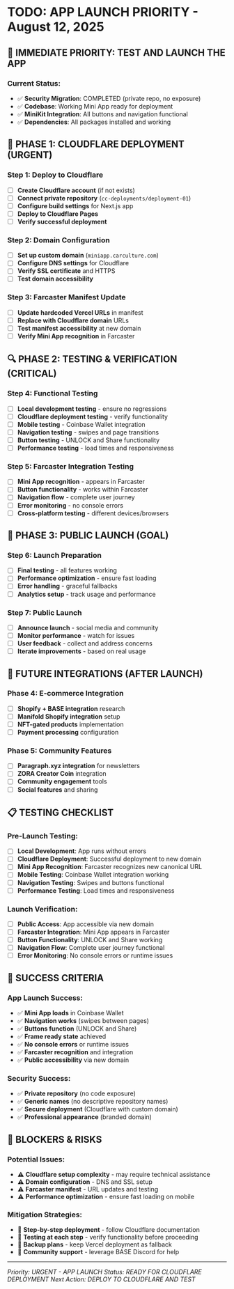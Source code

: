 # TODO: APP LAUNCH PRIORITY - August 12, 2025

## 🚨 **IMMEDIATE PRIORITY: TEST AND LAUNCH THE APP**

### **Current Status:**
- ✅ **Security Migration**: COMPLETED (private repo, no exposure)
- ✅ **Codebase**: Working Mini App ready for deployment
- ✅ **MiniKit Integration**: All buttons and navigation functional
- ✅ **Dependencies**: All packages installed and working

## 🎯 **PHASE 1: CLOUDFLARE DEPLOYMENT (URGENT)**

### **Step 1: Deploy to Cloudflare**
- [ ] **Create Cloudflare account** (if not exists)
- [ ] **Connect private repository** (`cc-deployments/deployment-01`)
- [ ] **Configure build settings** for Next.js app
- [ ] **Deploy to Cloudflare Pages**
- [ ] **Verify successful deployment**

### **Step 2: Domain Configuration**
- [ ] **Set up custom domain** (`miniapp.carculture.com`)
- [ ] **Configure DNS settings** for Cloudflare
- [ ] **Verify SSL certificate** and HTTPS
- [ ] **Test domain accessibility**

### **Step 3: Farcaster Manifest Update**
- [ ] **Update hardcoded Vercel URLs** in manifest
- [ ] **Replace with Cloudflare domain** URLs
- [ ] **Test manifest accessibility** at new domain
- [ ] **Verify Mini App recognition** in Farcaster

## 🔍 **PHASE 2: TESTING & VERIFICATION (CRITICAL)**

### **Step 4: Functional Testing**
- [ ] **Local development testing** - ensure no regressions
- [ ] **Cloudflare deployment testing** - verify functionality
- [ ] **Mobile testing** - Coinbase Wallet integration
- [ ] **Navigation testing** - swipes and page transitions
- [ ] **Button testing** - UNLOCK and Share functionality
- [ ] **Performance testing** - load times and responsiveness

### **Step 5: Farcaster Integration Testing**
- [ ] **Mini App recognition** - appears in Farcaster
- [ ] **Button functionality** - works within Farcaster
- [ ] **Navigation flow** - complete user journey
- [ ] **Error monitoring** - no console errors
- [ ] **Cross-platform testing** - different devices/browsers

## 🚀 **PHASE 3: PUBLIC LAUNCH (GOAL)**

### **Step 6: Launch Preparation**
- [ ] **Final testing** - all features working
- [ ] **Performance optimization** - ensure fast loading
- [ ] **Error handling** - graceful fallbacks
- [ ] **Analytics setup** - track usage and performance

### **Step 7: Public Launch**
- [ ] **Announce launch** - social media and community
- [ ] **Monitor performance** - watch for issues
- [ ] **User feedback** - collect and address concerns
- [ ] **Iterate improvements** - based on real usage

## 🔮 **FUTURE INTEGRATIONS (AFTER LAUNCH)**

### **Phase 4: E-commerce Integration**
- [ ] **Shopify + BASE integration** research
- [ ] **Manifold Shopify integration** setup
- [ ] **NFT-gated products** implementation
- [ ] **Payment processing** configuration

### **Phase 5: Community Features**
- [ ] **Paragraph.xyz integration** for newsletters
- [ ] **ZORA Creator Coin** integration
- [ ] **Community engagement** tools
- [ ] **Social features** and sharing

## 📋 **TESTING CHECKLIST**

### **Pre-Launch Testing:**
- [ ] **Local Development**: App runs without errors
- [ ] **Cloudflare Deployment**: Successful deployment to new domain
- [ ] **Mini App Recognition**: Farcaster recognizes new canonical URL
- [ ] **Mobile Testing**: Coinbase Wallet integration working
- [ ] **Navigation Testing**: Swipes and buttons functional
- [ ] **Performance Testing**: Load times and responsiveness

### **Launch Verification:**
- [ ] **Public Access**: App accessible via new domain
- [ ] **Farcaster Integration**: Mini App appears in Farcaster
- [ ] **Button Functionality**: UNLOCK and Share working
- [ ] **Navigation Flow**: Complete user journey functional
- [ ] **Error Monitoring**: No console errors or runtime issues

## 🎯 **SUCCESS CRITERIA**

### **App Launch Success:**
- ✅ **Mini App loads** in Coinbase Wallet
- ✅ **Navigation works** (swipes between pages)
- ✅ **Buttons function** (UNLOCK and Share)
- ✅ **Frame ready state** achieved
- ✅ **No console errors** or runtime issues
- ✅ **Farcaster recognition** and integration
- ✅ **Public accessibility** via new domain

### **Security Success:**
- ✅ **Private repository** (no code exposure)
- ✅ **Generic names** (no descriptive repository names)
- ✅ **Secure deployment** (Cloudflare with custom domain)
- ✅ **Professional appearance** (branded domain)

## 🚨 **BLOCKERS & RISKS**

### **Potential Issues:**
- ⚠️ **Cloudflare setup complexity** - may require technical assistance
- ⚠️ **Domain configuration** - DNS and SSL setup
- ⚠️ **Farcaster manifest** - URL updates and testing
- ⚠️ **Performance optimization** - ensure fast loading on mobile

### **Mitigation Strategies:**
- 🔧 **Step-by-step deployment** - follow Cloudflare documentation
- 🔧 **Testing at each step** - verify functionality before proceeding
- 🔧 **Backup plans** - keep Vercel deployment as fallback
- 🔧 **Community support** - leverage BASE Discord for help

---
*Priority: URGENT - APP LAUNCH*
*Status: READY FOR CLOUDFLARE DEPLOYMENT*
*Next Action: DEPLOY TO CLOUDFLARE AND TEST*


